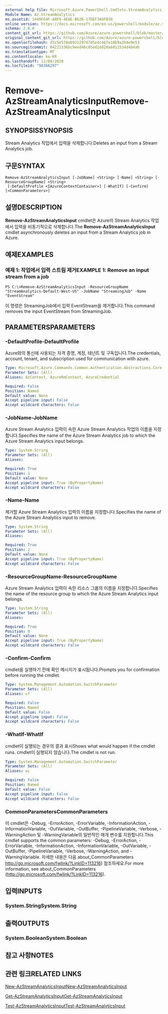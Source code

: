 ```yaml
---
external help file: Microsoft.Azure.PowerShell.Cmdlets.StreamAnalytics.dll-Help.xml
Module Name: Az.StreamAnalytics
ms.assetid: 1449F64F-A8F9-4E8E-B62B-17DEF3A0FB30
online version: https://docs.microsoft.com/en-us/powershell/module/az.streamanalytics/remove-azstreamanalyticsinput
schema: 2.0.0
content_git_url: https://github.com/Azure/azure-powershell/blob/master/src/StreamAnalytics/StreamAnalytics/help/Remove-AzStreamAnalyticsInput.md
original_content_git_url: https://github.com/Azure/azure-powershell/blob/master/src/StreamAnalytics/StreamAnalytics/help/Remove-AzStreamAnalyticsInput.md
ms.openlocfilehash: d3c5e578e6921297d7d5edc467e10b9a2b4e9e53
ms.sourcegitcommit: 04221336bc9eed46c05ed1e828a6811534d4b4ab
ms.translationtype: MT
ms.contentlocale: ko-KR
ms.lasthandoff: 12/08/2020
ms.locfileid: "98366297"
---
```

# <span data-ttu-id="3f641-101">Remove-AzStreamAnalyticsInput</span><span class="sxs-lookup"><span data-stu-id="3f641-101">Remove-AzStreamAnalyticsInput</span></span>

## <span data-ttu-id="3f641-102">SYNOPSIS</span><span class="sxs-lookup"><span data-stu-id="3f641-102">SYNOPSIS</span></span>
<span data-ttu-id="3f641-103">Stream Analytics 작업에서 입력을 삭제합니다.</span><span class="sxs-lookup"><span data-stu-id="3f641-103">Deletes an input from a Stream Analytics job.</span></span>

## <span data-ttu-id="3f641-104">구문</span><span class="sxs-lookup"><span data-stu-id="3f641-104">SYNTAX</span></span>

```
Remove-AzStreamAnalyticsInput [-JobName] <String> [-Name] <String> [-ResourceGroupName] <String>
 [-DefaultProfile <IAzureContextContainer>] [-WhatIf] [-Confirm] [<CommonParameters>]
```

## <span data-ttu-id="3f641-105">설명</span><span class="sxs-lookup"><span data-stu-id="3f641-105">DESCRIPTION</span></span>
<span data-ttu-id="3f641-106">**Remove-AzStreamAnalyticsInput** cmdlet은 Azure의 Stream Analytics 작업에서 입력을 비동기적으로 삭제합니다.</span><span class="sxs-lookup"><span data-stu-id="3f641-106">The **Remove-AzStreamAnalyticsInput** cmdlet asynchronously deletes an input from a Stream Analytics job in Azure.</span></span>

## <span data-ttu-id="3f641-107">예제</span><span class="sxs-lookup"><span data-stu-id="3f641-107">EXAMPLES</span></span>

### <span data-ttu-id="3f641-108">예제 1: 작업에서 입력 스트림 제거</span><span class="sxs-lookup"><span data-stu-id="3f641-108">EXAMPLE 1: Remove an input stream from a job</span></span>
```
PS C:\>Remove-AzStreamAnalyticsInput -ResourceGroupName "StreamAnalytics-Default-West-US" -JobName "StreamingJob" -Name "EventStream"
```

<span data-ttu-id="3f641-109">이 명령은 StreamingJob에서 입력 EventStream을 제거합니다.</span><span class="sxs-lookup"><span data-stu-id="3f641-109">This command removes the input EventStream from StreamingJob.</span></span>

## <span data-ttu-id="3f641-110">PARAMETERS</span><span class="sxs-lookup"><span data-stu-id="3f641-110">PARAMETERS</span></span>

### <span data-ttu-id="3f641-111">-DefaultProfile</span><span class="sxs-lookup"><span data-stu-id="3f641-111">-DefaultProfile</span></span>
<span data-ttu-id="3f641-112">Azure와의 통신에 사용되는 자격 증명, 계정, 테넌트 및 구독입니다.</span><span class="sxs-lookup"><span data-stu-id="3f641-112">The credentials, account, tenant, and subscription used for communication with azure.</span></span>

```yaml
Type: Microsoft.Azure.Commands.Common.Authentication.Abstractions.Core.IAzureContextContainer
Parameter Sets: (All)
Aliases: AzContext, AzureRmContext, AzureCredential

Required: False
Position: Named
Default value: None
Accept pipeline input: False
Accept wildcard characters: False
```

### <span data-ttu-id="3f641-113">-JobName</span><span class="sxs-lookup"><span data-stu-id="3f641-113">-JobName</span></span>
<span data-ttu-id="3f641-114">Azure Stream Analytics 입력이 속한 Azure Stream Analytics 작업의 이름을 지정합니다.</span><span class="sxs-lookup"><span data-stu-id="3f641-114">Specifies the name of the Azure Stream Analytics job to which the Azure Stream Analytics input belongs.</span></span>

```yaml
Type: System.String
Parameter Sets: (All)
Aliases:

Required: True
Position: 1
Default value: None
Accept pipeline input: True (ByPropertyName)
Accept wildcard characters: False
```

### <span data-ttu-id="3f641-115">-Name</span><span class="sxs-lookup"><span data-stu-id="3f641-115">-Name</span></span>
<span data-ttu-id="3f641-116">제거할 Azure Stream Analytics 입력의 이름을 지정합니다.</span><span class="sxs-lookup"><span data-stu-id="3f641-116">Specifies the name of the Azure Stream Analytics input to remove.</span></span>

```yaml
Type: System.String
Parameter Sets: (All)
Aliases:

Required: True
Position: 2
Default value: None
Accept pipeline input: True (ByPropertyName)
Accept wildcard characters: False
```

### <span data-ttu-id="3f641-117">-ResourceGroupName</span><span class="sxs-lookup"><span data-stu-id="3f641-117">-ResourceGroupName</span></span>
<span data-ttu-id="3f641-118">Azure Stream Analytics 입력이 속한 리소스 그룹의 이름을 지정합니다.</span><span class="sxs-lookup"><span data-stu-id="3f641-118">Specifies the name of the resource group to which the Azure Stream Analytics input belongs.</span></span>

```yaml
Type: System.String
Parameter Sets: (All)
Aliases:

Required: True
Position: 0
Default value: None
Accept pipeline input: True (ByPropertyName)
Accept wildcard characters: False
```

### <span data-ttu-id="3f641-119">-Confirm</span><span class="sxs-lookup"><span data-stu-id="3f641-119">-Confirm</span></span>
<span data-ttu-id="3f641-120">cmdlet을 실행하기 전에 확인 메시지가 표시됩니다.</span><span class="sxs-lookup"><span data-stu-id="3f641-120">Prompts you for confirmation before running the cmdlet.</span></span>

```yaml
Type: System.Management.Automation.SwitchParameter
Parameter Sets: (All)
Aliases: cf

Required: False
Position: Named
Default value: False
Accept pipeline input: False
Accept wildcard characters: False
```

### <span data-ttu-id="3f641-121">-WhatIf</span><span class="sxs-lookup"><span data-stu-id="3f641-121">-WhatIf</span></span>
<span data-ttu-id="3f641-122">cmdlet이 실행되는 경우의 결과 표시</span><span class="sxs-lookup"><span data-stu-id="3f641-122">Shows what would happen if the cmdlet runs.</span></span>
<span data-ttu-id="3f641-123">cmdlet이 실행되지 않습니다.</span><span class="sxs-lookup"><span data-stu-id="3f641-123">The cmdlet is not run.</span></span>

```yaml
Type: System.Management.Automation.SwitchParameter
Parameter Sets: (All)
Aliases: wi

Required: False
Position: Named
Default value: False
Accept pipeline input: False
Accept wildcard characters: False
```

### <span data-ttu-id="3f641-124">CommonParameters</span><span class="sxs-lookup"><span data-stu-id="3f641-124">CommonParameters</span></span>
<span data-ttu-id="3f641-125">이 cmdlet은 -Debug, -ErrorAction, -ErrorVariable, -InformationAction, -InformationVariable, -OutVariable, -OutBuffer, -PipelineVariable, -Verbose, -WarningAction 및 -WarningVariable의 일반적인 매개 변수를 지원합니다.</span><span class="sxs-lookup"><span data-stu-id="3f641-125">This cmdlet supports the common parameters: -Debug, -ErrorAction, -ErrorVariable, -InformationAction, -InformationVariable, -OutVariable, -OutBuffer, -PipelineVariable, -Verbose, -WarningAction, and -WarningVariable.</span></span> <span data-ttu-id="3f641-126">자세한 내용은 다음 about_CommonParameters http://go.microsoft.com/fwlink/?LinkID=113216) 참조하세요.</span><span class="sxs-lookup"><span data-stu-id="3f641-126">For more information, see about_CommonParameters (http://go.microsoft.com/fwlink/?LinkID=113216).</span></span>

## <span data-ttu-id="3f641-127">입력</span><span class="sxs-lookup"><span data-stu-id="3f641-127">INPUTS</span></span>

### <span data-ttu-id="3f641-128">System.String</span><span class="sxs-lookup"><span data-stu-id="3f641-128">System.String</span></span>

## <span data-ttu-id="3f641-129">출력</span><span class="sxs-lookup"><span data-stu-id="3f641-129">OUTPUTS</span></span>

### <span data-ttu-id="3f641-130">System.Boolean</span><span class="sxs-lookup"><span data-stu-id="3f641-130">System.Boolean</span></span>

## <span data-ttu-id="3f641-131">참고 사항</span><span class="sxs-lookup"><span data-stu-id="3f641-131">NOTES</span></span>

## <span data-ttu-id="3f641-132">관련 링크</span><span class="sxs-lookup"><span data-stu-id="3f641-132">RELATED LINKS</span></span>

[<span data-ttu-id="3f641-133">New-AzStreamAnalyticsInput</span><span class="sxs-lookup"><span data-stu-id="3f641-133">New-AzStreamAnalyticsInput</span></span>](./New-AzStreamAnalyticsInput.md)

[<span data-ttu-id="3f641-134">Get-AzStreamAnalyticsInput</span><span class="sxs-lookup"><span data-stu-id="3f641-134">Get-AzStreamAnalyticsInput</span></span>](./Get-AzStreamAnalyticsInput.md)

[<span data-ttu-id="3f641-135">Test-AzStreamAnalyticsInput</span><span class="sxs-lookup"><span data-stu-id="3f641-135">Test-AzStreamAnalyticsInput</span></span>](./Test-AzStreamAnalyticsInput.md)


